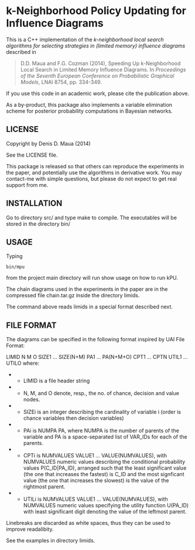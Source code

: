 k-Neighborhood Policy Updating for Influence Diagrams
=====================================================

This is a C++ implementation of the *k-neighborhood local search algorithms for selecting strategies in (limited memory) influence diagrams* described in

>    D.D. Maua and F.G. Cozman (2014), Speeding Up k-Neighborhood Local Search in Limited Memory Influence Diagrams. In _Proceedings of the Seventh European Conference on Probabilistic Graphical Models_, LNAI 8754, pp. 334-349.
    
If you use this code in an academic work, please cite the publication above.

As a by-product, this package also implements a variable elimination scheme for posterior probability computations in Bayesian networks.

LICENSE
-------
    
Copyright by Denis D. Maua (2014)

See the LICENSE file.

This package is released so that others can reproduce the experiments in the paper, and potentially use the algorithms in derivative work. You may contact-me with simple questions, but please do not expect to get real support from me.

INSTALLATION
------------

Go to directory src/ and type make to compile. The executables will be stored in the directory bin/

USAGE
-----

Typing
   
  `bin/mpu`
   
from the project main directory will run show usage on how to run kPU.

The chain diagrams used in the experiments in the paper are in the compressed file chain.tar.gz inside the directory limids.

The command above reads limids in a special format described next.

FILE FORMAT
-----------

The diagrams can be specified in the following format inspired by UAI File Format:

  LIMID N M O SIZE1 ... SIZE(N+M) PA1 ... PA(N+M+O) CPT1 ... CPTN UTIL1 ... UTILO
  where:
  *  - LIMID is a file header string
  *  - N, M, and O denote, resp., the no. of chance, decision and value nodes.
  *  - SIZEi is an integer describing the cardinality of variable i (order is chance variables then decision variables)
  *  - PAi is NUMPA PA, where NUMPA is the number of parents of the variable and PA is a space-separated list of VAR_IDs for each of the parents. 
  *  - CPTi is NUMVALUES VALUE1 ... VALUE(NUMVALUES), with NUMVALUES numeric values describing the conditional probability values P(C_ID|PA_ID), arranged such that the least significant value (the one that increases the fastest) is C_ID and the most signficant value (the one that increases the slowest) is the value of the rightmost parent.
  *  - UTILi is NUMVALUES VALUE1 ... VALUE(NUMVALUES), with NUMVALUES numeric values specifying the utility function U(PA_ID) with least significant digit denoting the value of the leftmost parent.

 Linebreaks are discarded as white spaces, thus they can be used to improve readalibity.
 
 See the examples in directory limids.
